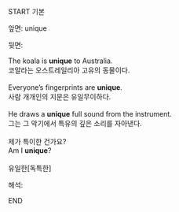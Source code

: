 START
기본

앞면:
unique


뒷면:
<div>The koala is <strong>unique</strong> to Australia. </div><div>코알라는 오스트레일리아 고유의 동물이다.<br><br><div>Everyone’s fingerprints are <strong>unique</strong>.</div><div><div>사람 개개인의 지문은 유일무이하다.</div></div><br><div>He draws a <strong>unique</strong> full sound from the instrument.</div><div>그는 그 악기에서 특유의 깊은 소리를 자아낸다.<br><br><div><div>제가 특이한 건가요?</div></div><div>Am I <strong>unique</strong>?<br><br>유일한[독특한]</div></div></div>


해석:

END